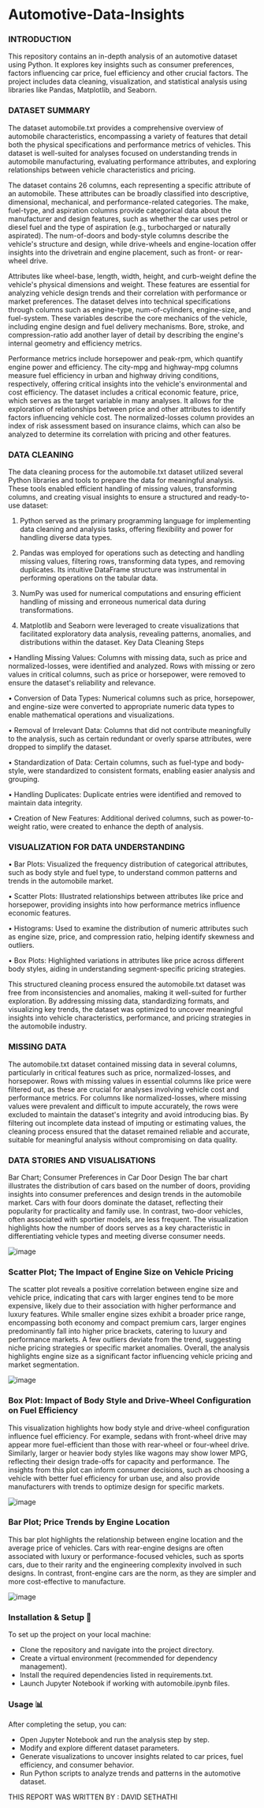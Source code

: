 # Automotive-Data-Insights
### INTRODUCTION
This repository contains an in-depth analysis of an automotive dataset using Python. It explores key insights such as consumer preferences, factors influencing car price, fuel efficiency and other crucial factors. The project includes data cleaning, visualization, and statistical analysis using libraries like Pandas, Matplotlib, and Seaborn.

### DATASET SUMMARY

The dataset automobile.txt provides a comprehensive overview of automobile characteristics, encompassing a variety of features that detail both the physical specifications and performance metrics of vehicles. This dataset is well-suited for analyses focused on understanding trends in automobile manufacturing, evaluating performance attributes, and exploring relationships between vehicle characteristics and pricing.

The dataset contains 26 columns, each representing a specific attribute of an automobile. These attributes can be broadly classified into descriptive, dimensional, mechanical, and performance-related categories. The make, fuel-type, and aspiration columns provide categorical data about the manufacturer and design features, such as whether the car uses petrol or diesel fuel and the type of aspiration (e.g., turbocharged or naturally aspirated). The num-of-doors and body-style columns describe the vehicle's structure and design, while drive-wheels and engine-location offer insights into the drivetrain and engine placement, such as front- or rear-wheel drive.

Attributes like wheel-base, length, width, height, and curb-weight define the vehicle's physical dimensions and weight. These features are essential for analyzing vehicle design trends and their correlation with performance or market preferences. The dataset delves into technical specifications through columns such as engine-type, num-of-cylinders, engine-size, and fuel-system. These variables describe the core mechanics of the vehicle, including engine design and fuel delivery mechanisms. Bore, stroke, and compression-ratio add another layer of detail by describing the engine's internal geometry and efficiency metrics.

Performance metrics include horsepower and peak-rpm, which quantify engine power and efficiency. The city-mpg and highway-mpg columns measure fuel efficiency in urban and highway driving conditions, respectively, offering critical insights into the vehicle's environmental and cost efficiency. The dataset includes a critical economic feature, price, which serves as the target variable in many analyses. It allows for the exploration of relationships between price and other attributes to identify factors influencing vehicle cost. The normalized-losses column provides an index of risk assessment based on insurance claims, which can also be analyzed to determine its correlation with pricing and other features.

### DATA CLEANING

The data cleaning process for the automobile.txt dataset utilized several Python libraries and tools to prepare the data for meaningful analysis. These tools enabled efficient handling of missing values, transforming columns, and creating visual insights to ensure a structured and ready-to-use dataset:

1.	Python served as the primary programming language for implementing data cleaning and analysis tasks, offering flexibility and power for handling diverse data types.
   
3.	Pandas was employed for operations such as detecting and handling missing values, filtering rows, transforming data types, and removing duplicates. Its intuitive DataFrame structure was instrumental in performing operations on the tabular data.
   
5.	NumPy was used for numerical computations and ensuring efficient handling of missing and erroneous numerical data during transformations.
   
7.	Matplotlib and Seaborn were leveraged to create visualizations that facilitated exploratory data analysis, revealing patterns, anomalies, and distributions within the dataset.
Key Data Cleaning Steps

•	Handling Missing Values: Columns with missing data, such as price and normalized-losses, were identified and analyzed. Rows with missing or zero values in critical columns, such as price or horsepower, were removed to ensure the dataset's reliability and relevance.

•	Conversion of Data Types: Numerical columns such as price, horsepower, and engine-size were converted to appropriate numeric data types to enable mathematical operations and visualizations.

•	Removal of Irrelevant Data: Columns that did not contribute meaningfully to the analysis, such as certain redundant or overly sparse attributes, were dropped to simplify the dataset.

•	Standardization of Data: Certain columns, such as fuel-type and body-style, were standardized to consistent formats, enabling easier analysis and grouping.

•	Handling Duplicates: Duplicate entries were identified and removed to maintain data integrity.

•	Creation of New Features: Additional derived columns, such as power-to-weight ratio, were created to enhance the depth of analysis.

### VISUALIZATION FOR DATA UNDERSTANDING

•	Bar Plots: Visualized the frequency distribution of categorical attributes, such as body style and fuel type, to understand common patterns and trends in the automobile market.

•	Scatter Plots: Illustrated relationships between attributes like price and horsepower, providing insights into how performance metrics influence economic features.

•	Histograms: Used to examine the distribution of numeric attributes such as engine size, price, and compression ratio, helping identify skewness and outliers.

•	Box Plots: Highlighted variations in attributes like price across different body styles, aiding in understanding segment-specific pricing strategies.

This structured cleaning process ensured the automobile.txt dataset was free from inconsistencies and anomalies, making it well-suited for further exploration. By addressing missing data, standardizing formats, and visualizing key trends, the dataset was optimized to uncover meaningful insights into vehicle characteristics, performance, and pricing strategies in the automobile industry.

### MISSING DATA

The automobile.txt dataset contained missing data in several columns, particularly in critical features such as price, normalized-losses, and horsepower. Rows with missing values in essential columns like price were filtered out, as these are crucial for analyses involving vehicle cost and performance metrics. For columns like normalized-losses, where missing values were prevalent and difficult to impute accurately, the rows were excluded to maintain the dataset's integrity and avoid introducing bias.
By filtering out incomplete data instead of imputing or estimating values, the cleaning process ensured that the dataset remained reliable and accurate, suitable for meaningful analysis without compromising on data quality.  

### DATA STORIES AND VISUALISATIONS

Bar Chart; Consumer Preferences in Car Door Design
The bar chart illustrates the distribution of cars based on the number of doors, providing insights into consumer preferences and design trends in the automobile market. Cars with four doors dominate the dataset, reflecting their popularity for practicality and family use. In contrast, two-door vehicles, often associated with sportier models, are less frequent. The visualization highlights how the number of doors serves as a key characteristic in differentiating vehicle types and meeting diverse consumer needs.

![image](https://github.com/user-attachments/assets/92905683-ecf4-4e53-8808-f417c35f7777) 

### Scatter Plot; The Impact of Engine Size on Vehicle Pricing

The scatter plot reveals a positive correlation between engine size and vehicle price, indicating that cars with larger engines tend to be more expensive, likely due to their association with higher performance and luxury features. While smaller engine sizes exhibit a broader price range, encompassing both economy and compact premium cars, larger engines predominantly fall into higher price brackets, catering to luxury and performance markets. A few outliers deviate from the trend, suggesting niche pricing strategies or specific market anomalies. Overall, the analysis highlights engine size as a significant factor influencing vehicle pricing and market segmentation.

![image](https://github.com/user-attachments/assets/585a7052-a0ab-4b13-b68a-70198b06d3a7) 

### Box  Plot: Impact of Body Style and Drive-Wheel Configuration on Fuel Efficiency

This visualization highlights how body style and drive-wheel configuration influence fuel efficiency. For example, sedans with front-wheel drive may appear more fuel-efficient than those with rear-wheel or four-wheel drive. Similarly, larger or heavier body styles like wagons may show lower MPG, reflecting their design trade-offs for capacity and performance. The insights from this plot can inform consumer decisions, such as choosing a vehicle with better fuel efficiency for urban use, and also provide manufacturers with trends to optimize design for specific markets.

![image](https://github.com/user-attachments/assets/a88a46aa-748d-4202-ba2b-be0de71490da) 

### Bar Plot; Price Trends by Engine Location

This bar plot highlights the relationship between engine location and the average price of vehicles. Cars with rear-engine designs are often associated with luxury or performance-focused vehicles, such as sports cars, due to their rarity and the engineering complexity involved in such designs. In contrast, front-engine cars are the norm, as they are simpler and more cost-effective to manufacture.

![image](https://github.com/user-attachments/assets/0225b82b-dea7-4350-84f5-240174ba871c)

### Installation & Setup 🚀
To set up the project on your local machine:
- Clone the repository and navigate into the project directory.
- Create a virtual environment (recommended for dependency management).
- Install the required dependencies listed in requirements.txt.
- Launch Jupyter Notebook if working with automobile.ipynb files.

### Usage 📊
After completing the setup, you can:
- Open Jupyter Notebook and run the analysis step by step.
- Modify and explore different dataset parameters.
- Generate visualizations to uncover insights related to car prices, fuel efficiency, and consumer behavior.
- Run Python scripts to analyze trends and patterns in the automotive dataset.

THIS REPORT WAS WRITTEN BY : DAVID SETHATHI


